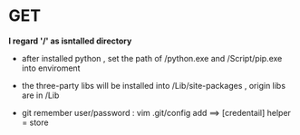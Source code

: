 
# GET  

**I regard '/' as isntalled directory**  

* after installed python , set the path of /python.exe and /Script/pip.exe into enviroment  
  
* the three-party libs will be installed into /Lib/site-packages , origin libs are in /Lib  

* git remember user/password : vim .git/config add ==> [credentail] helper = store


